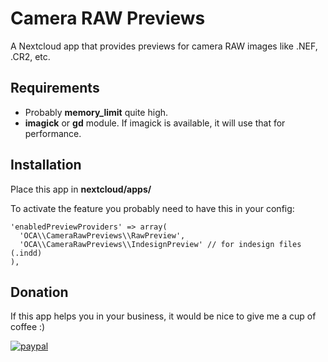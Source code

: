 # Camera RAW Previews
A Nextcloud app that provides previews for camera RAW images like .NEF, .CR2, etc.

## Requirements
* Probably **memory_limit** quite high.
* **imagick** or **gd** module. If imagick is available, it will use that for performance.


## Installation
Place this app in **nextcloud/apps/**


To activate the feature you probably need to have this in your config:
```
'enabledPreviewProviders' => array(
  'OCA\\CameraRawPreviews\\RawPreview',
  'OCA\\CameraRawPreviews\\IndesignPreview' // for indesign files (.indd)
),
```
## Donation
If this app helps you in your business, it would be nice to give me a cup of coffee :)

[![paypal](https://img.shields.io/badge/Donate-PayPal-green.svg)](https://www.paypal.me/AriSelseng/2EUR)
